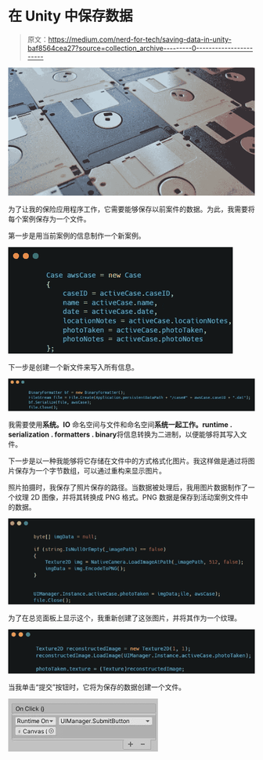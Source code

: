 # 在 Unity 中保存数据

> 原文：<https://medium.com/nerd-for-tech/saving-data-in-unity-baf8564cea27?source=collection_archive---------0----------------------->

![](img/3ecb967ddb23c2e17c8dad5deb78d650.png)

为了让我的保险应用程序工作，它需要能够保存以前案件的数据。为此，我需要将每个案例保存为一个文件。

第一步是用当前案例的信息制作一个新案例。

![](img/1c4011119669095cf48b52a94a332feb.png)

下一步是创建一个新文件来写入所有信息。

![](img/7820500a17d6ab0f6b650264ddcdce9d.png)

我需要使用**系统。IO** 命名空间与文件和命名空间**系统一起工作。runtime . serialization . formatters . binary**将信息转换为二进制，以便能够将其写入文件。

下一步是以一种我能够将它存储在文件中的方式格式化图片。我这样做是通过将图片保存为一个字节数组，可以通过重构来显示图片。

照片拍摄时，我保存了照片保存的路径。当数据被处理后，我用图片数据制作了一个纹理 2D 图像，并将其转换成 PNG 格式。PNG 数据是保存到活动案例文件中的数据。

![](img/bddeb3d2ace29b1e09f93a3631b35a81.png)

为了在总览面板上显示这个，我重新创建了这张图片，并将其作为一个纹理。

![](img/3a5cad06d94e77aae6bc0a5fe95ffc34.png)

当我单击“提交”按钮时，它将为保存的数据创建一个文件。

![](img/c889b1318acda5d9d3be75d31323d78a.png)